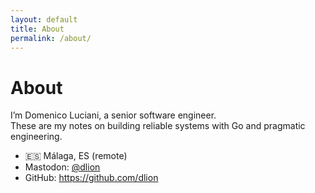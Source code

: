 ```yaml
---
layout: default
title: About
permalink: /about/
---
```


# About

I’m Domenico Luciani, a senior software engineer.  
These are my notes on building reliable systems with Go and pragmatic engineering.

- 🇪🇸 Málaga, ES (remote)  
- Mastodon: <a rel="me" href="https://mastodon.social/@dlion">@dlion</a>  
- GitHub: <https://github.com/dlion>
